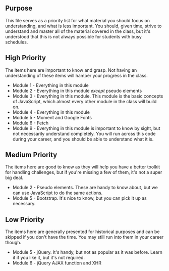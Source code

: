 ## Purpose

This file serves as a priority list for what material you should focus on understanding, and what is less important. You should, given time, strive to understand and master all of the material covered in the class, but it's understood that this is not always possible for students with busy schedules.

## High Priority

The items here are important to know and grasp. Not having an understanding of these items will hamper your progress in the class.

* Module 1 - Everything in this module
* Module 2 - Everything in this module *except* pseudo elements
* Module 3 - Everything in this module. This module is the basic concepts of JavaScript, which almost every other module in the class will build on.
* Module 4 - Everything in this module
* Module 5 - Moment and Google Fonts
* Module 6 - Fetch
* Module 9 - Everything in this module is important to know by sight, but not necessarily understand completely. You will run across this code during your career, and you should be able to understand what it is.

## Medium Priority

The items here are good to know as they will help you have a better toolkit for handling challenges, but if you're missing a few of them, it's not a super big deal.

* Module 2 - Pseudo elements. These are handy to know about, but we can use JavaScript to do the same actions.
* Module 5 - Bootstrap. It's nice to know, but you can pick it up as necessary.

## Low Priority

The items here are generally presented for historical purposes and can be skipped if you don't have the time. You may still run into them in your career though.

* Module 5 - jQuery. It's handy, but not as popular as it was before. Learn it if you like it, but it's not required.
* Module 6 - jQuery AJAX function and XHR